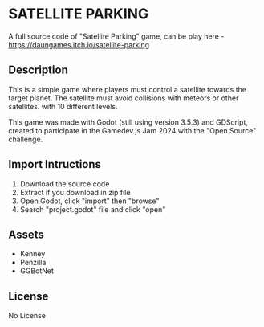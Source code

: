 # SATELLITE PARKING

A full source code of "Satellite Parking" game, can be play here - https://daungames.itch.io/satellite-parking

## Description

This is a simple game where players must control a satellite towards the target planet. The satellite must avoid collisions with meteors or other satellites. with 10 different levels.

This game was made with Godot (still using version 3.5.3) and GDScript, created to participate in the Gamedev.js Jam 2024 with the "Open Source" challenge.

## Import Intructions

1. Download the source code
2. Extract if you download in zip file
3. Open Godot, click "import" then "browse"
4. Search "project.godot" file and click "open"

## Assets

- Kenney
- Penzilla
- GGBotNet

## License

No License
